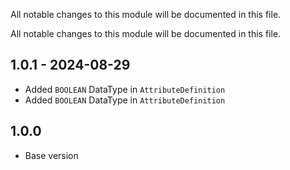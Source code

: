 All notable changes to this module will be documented in this file.

All notable changes to this module will be documented in this file.

## 1.0.1 - 2024-08-29
- Added `BOOLEAN` DataType in `AttributeDefinition`
- Added `BOOLEAN` DataType in `AttributeDefinition`

## 1.0.0

- Base version
